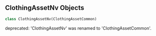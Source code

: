## ClothingAssetNv Objects

```python
class ClothingAssetNv(ClothingAssetCommon)
```

deprecated: 'ClothingAssetNv' was renamed to 'ClothingAssetCommon'.

<a id="unreal.InterchangeBlueprintPipelineBase"></a>